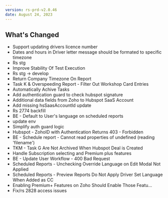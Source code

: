 ```yaml
---
version: rs-prd-v2.0.46
date: August 24, 2023
---
```


## What's Changed
* Support updating drivers licence number
* Dates and hours in Driver letter message should be formated to specific timezone
* Rs stg
* Improve Stability Of Test Execution
* Rs stg -> develop
* Return Company Timezone On Report
* Task K & Overspeeding Report - Filter Out Workshop Card Entries
* Automatically Achive Tasks
* Add authentication guard to check hubspot signature
* Additional data fields from Zoho to Hubspot SaaS Account
* Add missing hsSaasAccountId update
* Rs 2774 backfill
* BE - Default to User's language on scheduled reports
* update env
* Simplify auth guard logic
* Hubspot - ZohoID with Authentication Returns 403 - Forbidden
* BE - Schedule report - Cannot read properties of undefined (reading 'filename')
* TKM - Task G Are Not Archived When Hubspot Deal is Created
* Handle Subscription selecting and Premium plus features
* BE - Update User Workflow - 400 Bad Request
* Scheduled Reports - Unchecking Override Language on Edit Modal Not Applied
* Scheduled Reports - Preview Reports Do Not Apply Driver Set Language When Added as CC
* Enabling Premium+ Features on Zoho Should Enable Those Featu…
* Fix/rs 2828 access issues